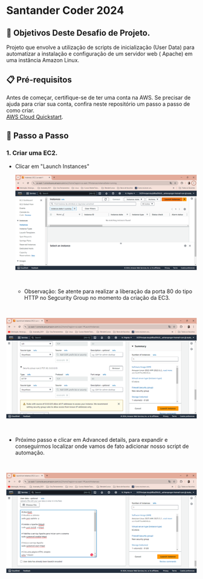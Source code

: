 # Santander Coder 2024

## 🎯 Objetivos Deste Desafio de Projeto.
Projeto que envolve a utilização de scripts de inicialização (User Data) para automatizar a instalação e configuração de um servidor web ( Apache) em uma instância Amazon Linux.

## 📋 Pré-requisitos

Antes de começar, certifique-se de ter uma conta na AWS. Se precisar de ajuda para criar sua conta, confira neste repositório um passo a passo de como criar.<br>
 [AWS Cloud Quickstart](https://github.com/digitalinnovationone/aws-cloud-quickstart).

 ## 🚀 Passo a Passo

### 1. Criar uma EC2.

- Clicar em "Launch Instances"
  <br>

  ![image](https://github.com/AdrianoProfileAdsCloud/Santander-Coder-2024/blob/main/Imagens/Criando%20uma%20Ec2.png)

  <br>

  - Observação: Se atente para realizar a liberação da porta 80 do tipo HTTP no Segcurity Group no momento da criação da EC3.
 
    <br>

 ![image](https://github.com/AdrianoProfileAdsCloud/Santander-Coder-2024/blob/main/Imagens/AdicionarHttpNoSecurityG.png)

 <br>

 - Próximo passo e clicar em Advanced details, para expandir e conseguirmos localizar onde vamos de fato adicionar nosso script de automação.

   <br>
   
![image](https://github.com/AdrianoProfileAdsCloud/Santander-Coder-2024/blob/main/Imagens/UserDataComScript.png)

   
    
